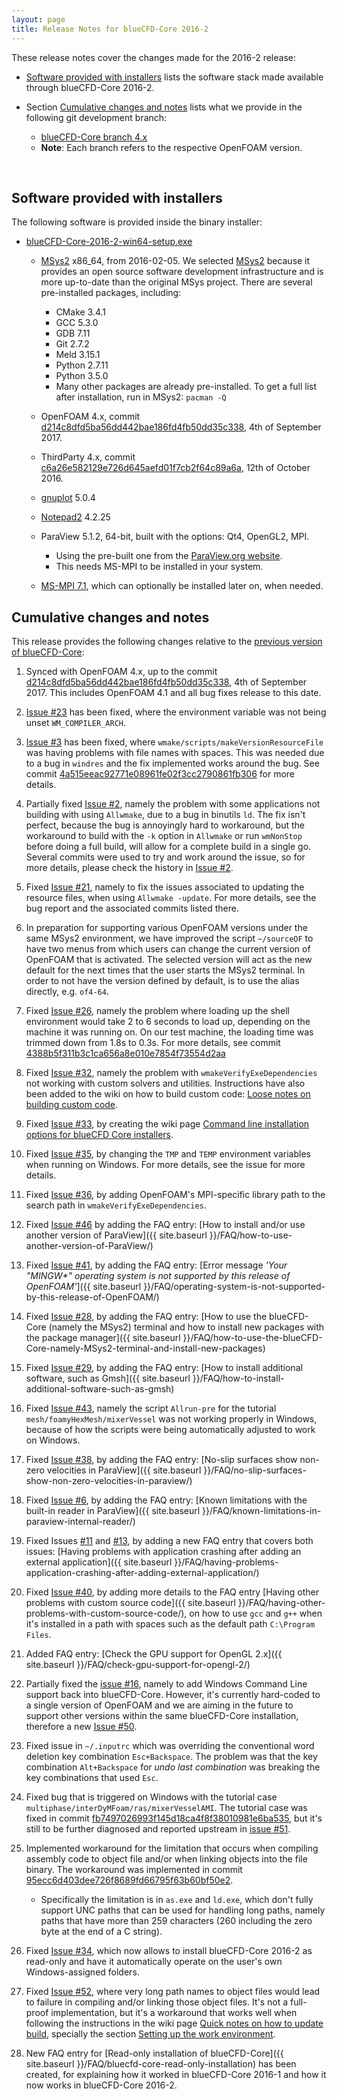 ```yaml
---
layout: page
title: Release Notes for blueCFD-Core 2016-2
---
```


These release notes cover the changes made for the 2016-2 release:

  * [Software provided with installers](#software-provided-with-installers)
    lists the software stack made available through blueCFD-Core 2016-2.

  * Section [Cumulative changes and notes](#cumulative-changes-and-notes)
  lists what we provide in the following git development branch:

      * [blueCFD-Core branch 4.x](https://github.com/blueCFD/OpenFOAM-dev/tree/blueCFD-Core-4.x)
      * **Note**: Each branch refers to the respective OpenFOAM version.

<br>

## Software provided with installers

The following software is provided inside the binary installer:

  * [blueCFD-Core-2016-2-win64-setup.exe](https://github.com/blueCFD/Core/releases/tag/blueCFD-Core-2016-2)

      * [MSys2](http://msys2.github.io/) x86_64, from 2016-02-05.
      We selected [MSys2](http://msys2.github.io/) because it provides an open
      source software development infrastructure and is more up-to-date than
      the original MSys project. There are several pre-installed packages,
      including:
          * CMake 3.4.1
          * GCC 5.3.0
          * GDB 7.11
          * Git 2.7.2
          * Meld 3.15.1
          * Python 2.7.11
          * Python 3.5.0
          * Many other packages are already pre-installed. To get a full list
          after installation, run in MSys2: `pacman -Q`

      * OpenFOAM 4.x, commit
      [d214c8dfd5ba56dd442bae186fd4fb50dd35c338](https://github.com/OpenFOAM/OpenFOAM-4.x/commits/d214c8dfd5ba56dd442bae186fd4fb50dd35c338),
      4th of September 2017.

      * ThirdParty 4.x, commit
      [c6a26e582129e726d645aefd01f7cb2f64c89a6a](https://github.com/OpenFOAM/ThirdParty-4.x/commits/c6a26e582129e726d645aefd01f7cb2f64c89a6a),
      12th of October 2016.

      * [gnuplot](https://sourceforge.net/projects/gnuplot/files/gnuplot/5.0.4/) 5.0.4

      * [Notepad2](http://www.flos-freeware.ch/notepad2.html) 4.2.25

      * ParaView 5.1.2, 64-bit, built with the options: Qt4, OpenGL2, MPI.
          * Using the pre-built one from the [ParaView.org website](http://www.paraview.org/download/).
          * This needs MS-MPI to be installed in your system.

      * [MS-MPI 7.1](https://www.microsoft.com/en-us/download/details.aspx?id=52981),
      which can optionally be installed later on, when needed.


## Cumulative changes and notes

This release provides the following changes relative to the
[previous version of blueCFD-Core](bluecfd-core-2016-1):

1. Synced with OpenFOAM 4.x, up to the commit
   [d214c8dfd5ba56dd442bae186fd4fb50dd35c338](https://github.com/OpenFOAM/OpenFOAM-4.x/commits/d214c8dfd5ba56dd442bae186fd4fb50dd35c338),
   4th of September 2017. This includes OpenFOAM 4.1 and all bug fixes release
   to this date.

2. [Issue #23](https://github.com/blueCFD/Core/issues/23) has been fixed, where
   the environment variable was not being unset `WM_COMPILER_ARCH`.

3. [Issue #3](https://github.com/blueCFD/Core/issues/3) has been fixed, where
   `wmake/scripts/makeVersionResourceFile` was having problems with file names
   with spaces. This was needed due to a bug in `windres` and the fix
   implemented works around the bug. See commit 
   [4a515eeac92771e08961fe02f3cc2790861fb306](https://github.com/blueCFD/OpenFOAM-dev/commit/4a515eeac92771e08961fe02f3cc2790861fb306)
   for more details.

4. Partially fixed [Issue #2](https://github.com/blueCFD/Core/issues/2), namely
   the problem with some applications not building with using `Allwmake`, due
   to a bug in binutils `ld`. The fix isn't perfect, because the bug is
   annoyingly hard to workaround, but the workaround to build with the `-k`
   option in `Allwmake` or run `wmNonStop` before doing a full build, will
   allow for a complete build in a single go. Several commits were used to try
   and work around the issue, so for more details, please check the history in
   [Issue #2](https://github.com/blueCFD/Core/issues/2).

5. Fixed [Issue #21](https://github.com/blueCFD/Core/issues/21), namely to fix
   the issues associated to updating the resource files, when using
   `Allwmake -update`. For more details, see the bug report and the associated
   commits listed there.

6. In preparation for supporting various OpenFOAM versions under the same MSys2
   environment, we have improved the script `~/sourceOF` to have two menus from
   which users can change the current version of OpenFOAM that is activated.
   The selected version will act as the new default for the next times that the
   user starts the MSys2 terminal. In order to not have the version defined by
   default, is to use the alias directly, e.g. `of4-64`.

7. Fixed [Issue #26](https://github.com/blueCFD/Core/issues/26), namely the
   problem where loading up the shell environment would take 2 to 6 seconds to
   load up, depending on the machine it was running on. On our test machine,
   the loading time was trimmed down from 1.8s to 0.3s. For more details, see
   commit [4388b5f311b3c1ca656a8e010e7854f73554d2aa](https://github.com/blueCFD/OpenFOAM-dev/commit/4388b5f311b3c1ca656a8e010e7854f73554d2aa)

8. Fixed [Issue #32](https://github.com/blueCFD/Core/issues/32), namely the
   problem with `wmakeVerifyExeDependencies` not working with custom solvers
   and utilities. Instructions have also been added to the wiki on how to build
   custom code:
   [Loose notes on building custom code](https://github.com/blueCFD/Core/wiki/Loose-notes-on-building-custom-code).

9. Fixed [Issue #33](https://github.com/blueCFD/Core/issues/33), by creating
   the wiki page
   [Command line installation options for blueCFD Core installers](https://github.com/blueCFD/Core/wiki/Command-line-installation-options-for-blueCFD-Core-installers).

10. Fixed [Issue #35](https://github.com/blueCFD/Core/issues/35), by changing
    the `TMP` and `TEMP` environment variables when running on Windows. For
    more details, see the issue for more details.

11. Fixed [Issue #36](https://github.com/blueCFD/Core/issues/36), by adding
    OpenFOAM's MPI-specific library path to the search path in
    `wmakeVerifyExeDependencies`.

12. Fixed [Issue #46](https://github.com/blueCFD/Core/issues/46) by adding the
    FAQ entry:
    [How to install and/or use another version of ParaView]({{ site.baseurl }}/FAQ/how-to-use-another-version-of-ParaView/)

13. Fixed [Issue #41](https://github.com/blueCFD/Core/issues/41), by adding the
    FAQ entry:
    [Error message _'Your "MINGW*" operating system is not supported by this release of OpenFOAM'_]({{ site.baseurl }}/FAQ/operating-system-is-not-supported-by-this-release-of-OpenFOAM/)

14. Fixed [Issue #28](https://github.com/blueCFD/Core/issues/28), by adding
    the FAQ entry:
    [How to use the blueCFD-Core (namely the MSys2) terminal and how to install new packages with the package manager]({{ site.baseurl }}/FAQ/how-to-use-the-blueCFD-Core-namely-MSys2-terminal-and-install-new-packages)

15. Fixed [Issue #29](https://github.com/blueCFD/Core/issues/29), by adding
    the FAQ entry:
    [How to install additional software, such as Gmsh]({{ site.baseurl }}/FAQ/how-to-install-additional-software-such-as-gmsh)

16. Fixed [Issue #43](https://github.com/blueCFD/Core/issues/43), namely the
    script `Allrun-pre` for the tutorial `mesh/foamyHexMesh/mixerVessel` was
    not working properly in Windows, because of how the scripts were being
    automatically adjusted to work on Windows.

17. Fixed [Issue #38](https://github.com/blueCFD/Core/issues/38), by adding the
    FAQ entry:
    [No-slip surfaces show non-zero velocities in ParaView]({{ site.baseurl }}/FAQ/no-slip-surfaces-show-non-zero-velocities-in-paraview/)

18. Fixed [Issue #6](https://github.com/blueCFD/Core/issues/6), by adding the
    FAQ entry:
    [Known limitations with the built-in reader in ParaView]({{ site.baseurl }}/FAQ/known-limitations-in-paraview-internal-reader/)

19. Fixed Issues [#11](https://github.com/blueCFD/Core/issues/11) and
    [#13](https://github.com/blueCFD/Core/issues/13), by adding a new FAQ entry
    that covers both issues:
    [Having problems with application crashing after adding an external application]({{ site.baseurl }}/FAQ/having-problems-application-crashing-after-adding-external-application/)

20. Fixed [Issue #40](https://github.com/blueCFD/Core/issues/40), by adding
    more details to the FAQ entry
    [Having other problems with custom source code]({{ site.baseurl }}/FAQ/having-other-problems-with-custom-source-code/),
    on how to use `gcc` and `g++` when it's installed in a path with spaces
    such as the default path `C:\Program Files`.

21. Added FAQ entry:
    [Check the GPU support for OpenGL 2.x]({{ site.baseurl }}/FAQ/check-gpu-support-for-opengl-2/)

22. Partially fixed the [issue #16](https://github.com/blueCFD/Core/issues/16),
    namely to add Windows Command Line support back into blueCFD-Core. However,
    it's currently hard-coded to a single version of OpenFOAM and we are aiming
    in the future to support other versions within the same blueCFD-Core
    installation, therefore a new [Issue #50](https://github.com/blueCFD/Core/issues/50).

23. Fixed issue in `~/.inputrc` which was overriding the conventional word
    deletion key combination `Esc+Backspace`. The problem was that the key
    combination `Alt+Backspace` for _undo last combination_ was breaking the
    key combinations that used `Esc`.

24. Fixed bug that is triggered on Windows with the tutorial case
    `multiphase/interDyMFoam/ras/mixerVesselAMI`. The tutorial case was fixed
    in commit [fb7497026993f145d18ca4f8f38010981e6ba535](https://github.com/blueCFD/OpenFOAM-dev/commit/fb7497026993f145d18ca4f8f38010981e6ba535),
    but it's still to be further diagnosed and reported upstream in [issue #51](https://github.com/blueCFD/Core/issues/51).

25. Implemented workaround for the limitation that occurs when compiling
    assembly code to object file and/or when linking objects into the file
    binary. The workaround was implemented in commit
    [95ecc6d403dee726f8689fd66795f63b60bf50e2](https://github.com/blueCFD/OpenFOAM-dev/commit/95ecc6d403dee726f8689fd66795f63b60bf50e2).

    * Specifically the limitation is in `as.exe` and `ld.exe`, which don't
      fully support UNC paths that can be used for handling long paths, namely
      paths that have more than 259 characters (260 including the zero byte at
      the end of a C string).

26. Fixed [Issue #34](https://github.com/blueCFD/Core/issues/34), which now
    allows to install blueCFD-Core 2016-2 as read-only and have it
    automatically operate on the user's own Windows-assigned folders.

27. Fixed [Issue #52](https://github.com/blueCFD/Core/issues/52), where very
    long path names to object files would lead to failure in compiling and/or
    linking those object files. It's not a full-proof implementation, but it's
    a workaround that works well when following the instructions in the wiki page
    [Quick notes on how to update build](https://github.com/blueCFD/Core/wiki/Quick-notes-on-how-to-update-build),
    specially the section
    [Setting up the work environment](https://github.com/blueCFD/Core/wiki/Quick-notes-on-how-to-update-build#setting-up-the-work-environment).

28. New FAQ entry for [Read-only installation of blueCFD-Core]({{ site.baseurl }}/FAQ/bluecfd-core-read-only-installation)
    has been created, for explaining how it worked in blueCFD-Core 2016-1 and
    how it now works in blueCFD-Core 2016-2.
